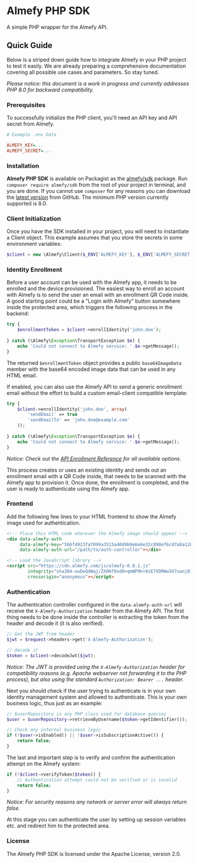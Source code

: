# Almefy PHP SDK

A simple PHP wrapper for the Almefy API.

## Quick Guide

Below is a striped down guide how to integrate Almefy in your PHP project to test it easily. We are already
preparing a comprehensive documentation covering all possible use cases and parameters. So stay tuned.

_Please notice: this document is a work in progress and currently addresses PHP 8.0 for backward compatibility._

### Prerequisites

To successfully initialize the PHP client, you'll need an API key and API secret from Almefy.

```ini
# Example .env Data

ALMEFY_KEY=...
ALMEFY_SECRET=...
```

### Installation

**Almefy PHP SDK** is available on Packagist as the [almefy/sdk](http://packagist.org/packages/almefy/sdk)
package. Run `composer require almefy/sdk` from the root of your project in terminal, and you are done. If you
cannot use `composer` for any reasons you can download the [latest version](https://github.com/almefy/almefy-sdk-php/releases)
from GitHub. The minimum PHP version currently supported is 8.0.

### Client Initialization

Once you have the SDK installed in your project, you will need to instantiate a Client object. This example assumes
that you store the secrets in some environment variables:

```php
$client = new \Almefy\Client($_ENV['ALMEFY_KEY'], $_ENV['ALMEFY_SECRET']);
```

### Identity Enrollment

Before a user account can be used with the Almefy app, it needs to be enrolled and the device provisioned. The easiest
way to enroll an account with Almefy is to send the user an email with an enrollment QR Code inside. A good starting point
could be a "Login with Almefy" button somewhere inside the protected area, which triggers the following process in the
backend:

```php
try {
    $enrollmentToken = $client->enrollIdentity('john.doe');
    
} catch (\Almefy\Exception\TransportException $e) {
    echo 'Could not connect to Almefy service: '.$e->getMessage();
}
```

The returned `$enrollmentToken` object provides a public `base64ImageData` member with the base64 encoded image data
that can be used in any HTML email.

If enabled, you can also use the Almefy API to send a generic enrollment email without the effort to build a custom
email-client compatible template:

```php
try {
    $client->enrollIdentity('john.doe', array(
        'sendEmail' => true
        'sendEmailTo' => 'john.doe@example.com'
    ));
    
} catch (\Almefy\Exception\TransportException $e) {
    echo 'Could not connect to Almefy service: '.$e->getMessage();
}
```
_Notice: Check out the [API Enrollment Reference](https://docs.almefy.com/api/reference.html#enroll-identity) for all available options._

This process creates or uses an existing identity and sends out an enrollment email with a QR Code inside, that needs to
be scanned with the Almefy app to provision it. Once done, the enrollment is completed, and the user is ready to
authenticate using the Almefy app.

### Frontend

Add the following few lines to your HTML frontend to show the Almefy image used for authentication.

```html
<!-- Place this HTML code wherever the Almefy image should appear -->
<div data-almefy-auth
     data-almefy-key="5bbf4923faf099a3515a40d9b0e6e6e32c890ef6cd7a8a120657c2f49d2341fe"
     data-almefy-auth-url="/path/to/auth-controller"></div>

<!-- Load the JavaScript library -->
<script src="https://cdn.almefy.com/js/almefy-0.8.1.js"
        integrity="sha384-ouDeQdWqj/ZXOHf8xdH+qmWP9h+0zE7VDRWw3X7uanj81OpYvAh4fjNnQ90gA2Ba"
        crossorigin="anonymous"></script>
```

### Authentication

The authentication controller configured in the `data-alemfy-auth-url` will receive the `X-Almefy-Authorization` header
from the Almefy API. The first thing needs to be done inside the controller is extracting the token from the header and
decode it (it is also verified).

```php
// Get the JWT from header
$jwt = $request->headers->get('X-Almefy-Authorization');

// decode it
$token = $client->decodeJwt($jwt);
```
_Notice: The JWT is provided using the `X-Almefy-Authorization` header for compatibility reasons (e.g. Apache webserver
not forwarding it to the PHP process), but also using the standard `Authorization: Bearer ...` header._

Next you should check if the user trying to authenticate is in your own identity management system and allowed to
authenticate. This is your own business logic, thus just as an example:

```php
// $userRepository is any PHP class used for database queries 
$user = $userRepository->retrieveByUsername($token->getIdentifier());

// Check any internal business logic
if (!$user->isEnabled() || !$user->isSubscriptionActive()) {
    return false;
}
```

The last and important step is to verify and confirm the authentication attempt on the Almefy system:

```php
if (!$client->verifyToken($token)) {
    // Authentication attempt could not be verified or is invalid
    return false;
}
```

_Notice: For security reasons any network or server error will always return false._

At this stage you can authenticate the user by setting up session variables etc. and redirect him to the protected area.

### License
The Almefy PHP SDK is licensed under the Apache License, version 2.0.